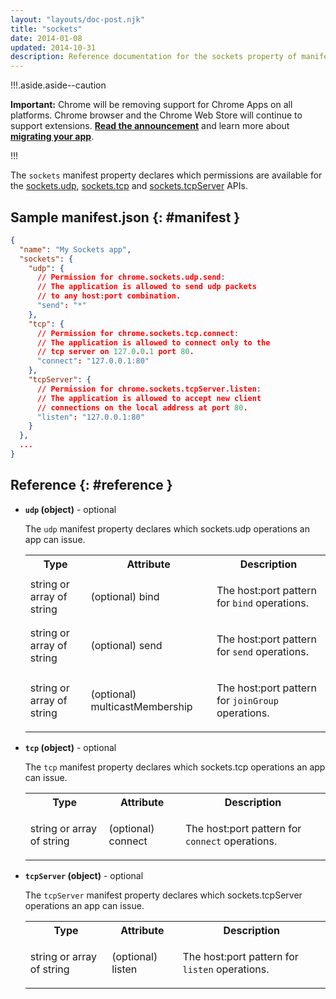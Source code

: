 ```yaml
---
layout: "layouts/doc-post.njk"
title: "sockets"
date: 2014-01-08
updated: 2014-10-31
description: Reference documentation for the sockets property of manifest.json.
---
```


!!!.aside.aside--caution

**Important:** Chrome will be removing support for Chrome Apps on all platforms. Chrome browser and
the Chrome Web Store will continue to support extensions. [**Read the announcement**][1] and learn
more about [**migrating your app**][2].

!!!

The `sockets` manifest property declares which permissions are available for the [sockets.udp][3],
[sockets.tcp][4] and [sockets.tcpServer][5] APIs.

## Sample manifest.json {: #manifest }

```json
{
  "name": "My Sockets app",
  "sockets": {
    "udp": {
      // Permission for chrome.sockets.udp.send:
      // The application is allowed to send udp packets
      // to any host:port combination.
      "send": "*"
    },
    "tcp": {
      // Permission for chrome.sockets.tcp.connect:
      // The application is allowed to connect only to the
      // tcp server on 127.0.0.1 port 80.
      "connect": "127.0.0.1:80"
    },
    "tcpServer": {
      // Permission for chrome.sockets.tcpServer.listen:
      // The application is allowed to accept new client
      // connections on the local address at port 80.
      "listen": "127.0.0.1:80"
    }
  },
  ...
}
```

## Reference {: #reference }

- **`udp` (object)** - optional

  The `udp` manifest property declares which sockets.udp operations an app can issue.

  <table><tbody><tr><th>Type</th><th>Attribute</th><th>Description</th></tr><tr id="property-udp-bind"><td>string or array of string</td><td><span class="optional">(optional)</span> bind</td><td><p></p><p>The host:port pattern for <code>bind</code> operations.</p><p></p></td></tr><tr id="property-udp-send"><td>string or array of string</td><td><span class="optional">(optional)</span> send</td><td><p></p><p>The host:port pattern for <code>send</code> operations.</p><p></p></td></tr><tr id="property-udp-multicastMembership"><td>string or array of string</td><td><span class="optional">(optional)</span> multicastMembership</td><td><p></p><p>The host:port pattern for <code>joinGroup</code> operations.</p><p></p></td></tr></tbody></table>

- **`tcp` (object)** - optional

  The `tcp` manifest property declares which sockets.tcp operations an app can issue.

  <table><tbody><tr><th>Type</th><th>Attribute</th><th>Description</th></tr><tr id="property-tcp-connect"><td>string or array of string</td><td><span class="optional">(optional)</span> connect</td><td><p></p><p>The host:port pattern for <code>connect</code> operations.</p><p></p></td></tr></tbody></table>

- **`tcpServer` (object)** - optional

  The `tcpServer` manifest property declares which sockets.tcpServer operations an app can issue.

  <table><tbody><tr><th>Type</th><th>Attribute</th><th>Description</th></tr><tr id="property-tcpServer-listen"><td>string or array of string</td><td><span class="optional">(optional)</span> listen</td><td><p></p><p>The host:port pattern for <code>listen</code> operations.</p><p></p></td></tr></tbody></table>

[1]: https://blog.chromium.org/2020/01/moving-forward-from-chrome-apps.html
[2]: /apps/migration
[3]: /apps/sockets.udp
[4]: /apps/sockets.tcp
[5]: /apps/sockets.tcpServer
